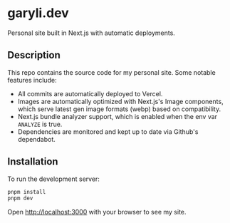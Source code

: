 # garyli.dev

Personal site built in Next.js with automatic deployments.

## Description

This repo contains the source code for my personal site. Some notable features include:

- All commits are automatically deployed to Vercel.
- Images are automatically optimized with Next.js's Image components, which serve latest gen image formats (webp) based on compatibility.
- Next.js bundle analyzer support, which is enabled when the env var `ANALYZE` is true.
- Dependencies are monitored and kept up to date via Github's dependabot.

## Installation

To run the development server:

```bash
pnpm install
pnpm dev
```

Open [http://localhost:3000](http://localhost:3000) with your browser to see my site.
